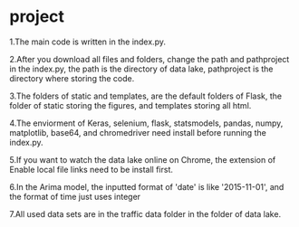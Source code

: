 # project
1.The main code is written in the index.py.

2.After you download all files and folders, change the path and pathproject in the index.py, the path is the directory of data lake, pathproject is the directory where storing the code.

3.The folders of static and templates, are the default folders of Flask, the folder of static storing the figures, and templates storing all html.

4.The enviorment of Keras, selenium, flask, statsmodels, pandas, numpy, matplotlib, base64, and chromedriver need install before running the index.py. 

5.If you want to watch the data lake online on Chrome, the extension of Enable local file links need to be install first.

6.In the Arima model, the inputted format of 'date' is like '2015-11-01', and the format of time just uses integer

7.All used data sets are in the traffic data folder in the folder of data lake.
